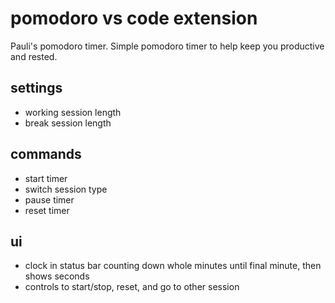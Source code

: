 # pomodoro vs code extension

Pauli's pomodoro timer. Simple pomodoro timer to help keep you productive and rested.

## settings

- working session length
- break session length

## commands

- start timer
- switch session type
- pause timer
- reset timer

## ui 

- clock in status bar counting down whole minutes until final minute, then shows seconds
- controls to start/stop, reset, and go to other session